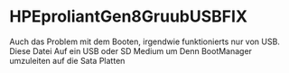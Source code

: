 # HPEproliantGen8GruubUSBFIX
Auch das Problem mit dem Booten, irgendwie funktionierts nur von USB. Diese Datei Auf ein USB oder SD Medium um Denn BootManager umzuleiten auf die Sata Platten
